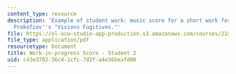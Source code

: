 ```yaml
---
content_type: resource
description: 'Example of student work: music score for a short work for piano imitating
  Prokofiev''s "Visions Fugitives."'
file: https://ol-ocw-studio-app-production.s3.amazonaws.com/courses/21m-304-writing-in-tonal-forms-ii-spring-2009/c43e378236c41cfc7d2fa4e36beafd00_MIT21M_304s09_sw02.pdf
file_type: application/pdf
resourcetype: Document
title: Work-in-progress Score - Student 2
uid: c43e3782-36c4-1cfc-7d2f-a4e36beafd00
---
```

